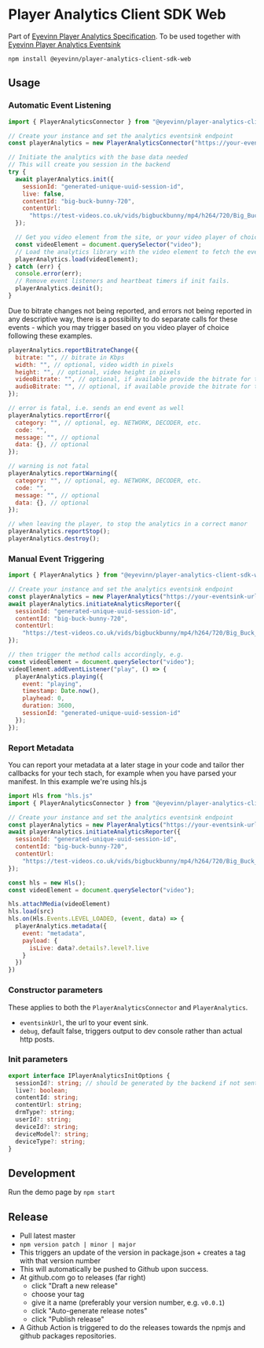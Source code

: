 # Player Analytics Client SDK Web

Part of [Eyevinn Player Analytics Specification](https://github.com/Eyevinn/player-analytics-specification). To be used together with [Eyevinn Player Analytics Eventsink](https://github.com/Eyevinn/player-analytics-eventsink)

```
npm install @eyevinn/player-analytics-client-sdk-web
```

## Usage

### Automatic Event Listening

```js
import { PlayerAnalyticsConnector } from "@eyevinn/player-analytics-client-sdk-web";

// Create your instance and set the analytics eventsink endpoint
const playerAnalytics = new PlayerAnalyticsConnector("https://your-eventsink-url.io");

// Initiate the analytics with the base data needed
// This will create you session in the backend
try {
  await playerAnalytics.init({
    sessionId: "generated-unique-uuid-session-id",
    live: false,
    contentId: "big-buck-bunny-720",
    contentUrl:
      "https://test-videos.co.uk/vids/bigbuckbunny/mp4/h264/720/Big_Buck_Bunny_720_10s_1MB.mp4",
  });

  // Get you video element from the site, or your video player of choice
  const videoElement = document.querySelector("video");
  // Load the analytics library with the video element to fetch the events
  playerAnalytics.load(videoElement);
} catch (err) {
  console.error(err);
  // Remove event listeners and heartbeat timers if init fails.
  playerAnalytics.deinit();
}
```

Due to bitrate changes not being reported, and errors not being reported in any descriptive way, there is a possibility to do separate calls for these events - which you may trigger based on you video player of choice following these examples.

```js
playerAnalytics.reportBitrateChange({
  bitrate: "", // bitrate in Kbps
  width: "", // optional, video width in pixels
  height: "", // optional, video height in pixels
  videoBitrate: "", // optional, if available provide the bitrate for the video track
  audioBitrate: "", // optional, if available provide the bitrate for the audio track
});
```

```js
// error is fatal, i.e. sends an end event as well
playerAnalytics.reportError({
  category: "", // optional, eg. NETWORK, DECODER, etc.
  code: "",
  message: "", // optional
  data: {}, // optional
});

// warning is not fatal
playerAnalytics.reportWarning({
  category: "", // optional, eg. NETWORK, DECODER, etc.
  code: "",
  message: "", // optional
  data: {}, // optional
});
```

```js
// when leaving the player, to stop the analytics in a correct manor
playerAnalytics.reportStop();
playerAnalytics.destroy();
```

### Manual Event Triggering

```js
import { PlayerAnalytics } from "@eyevinn/player-analytics-client-sdk-web";

// Create your instance and set the analytics eventsink endpoint
const playerAnalytics = new PlayerAnalytics("https://your-eventsink-url.io");
await playerAnalytics.initiateAnalyticsReporter({
  sessionId: "generated-unique-uuid-session-id",
  contentId: "big-buck-bunny-720",
  contentUrl:
    "https://test-videos.co.uk/vids/bigbuckbunny/mp4/h264/720/Big_Buck_Bunny_720_10s_1MB.mp4",
});

// then trigger the method calls accordingly, e.g.
const videoElement = document.querySelector("video");
videoElement.addEventListener("play", () => {
  playerAnalytics.playing({
    event: "playing",
    timestamp: Date.now(),
    playhead: 0,
    duration: 3600,
    sessionId: "generated-unique-uuid-session-id"
  });
});

```

### Report Metadata

You can report your metadata at a later stage in your code and tailor ther callbacks for your tech stach, for example when you have parsed your manifest.
In this example we're using hls.js

```js
import Hls from "hls.js"
import { PlayerAnalyticsConnector } from "@eyevinn/player-analytics-client-sdk-web";

// Create your instance and set the analytics eventsink endpoint
const playerAnalytics = new PlayerAnalytics("https://your-eventsink-url.io");
await playerAnalytics.initiateAnalyticsReporter({
  sessionId: "generated-unique-uuid-session-id",
  contentId: "big-buck-bunny-720",
  contentUrl:
    "https://test-videos.co.uk/vids/bigbuckbunny/mp4/h264/720/Big_Buck_Bunny_720_10s_1MB.mp4",
});

const hls = new Hls();
const videoElement = document.querySelector("video");

hls.attachMedia(videoElement)
hls.load(src)
hls.on(Hls.Events.LEVEL_LOADED, (event, data) => {
  playerAnalytics.metadata({
    event: "metadata",
    payload: {
      isLive: data?.details?.level?.live
    }
  })
})


```

### Constructor parameters

These applies to both the `PlayerAnalyticsConnector` and `PlayerAnalytics`.

- `eventsinkUrl`, the url to your event sink.
- `debug`, default false, triggers output to dev console rather than actual http posts.

### Init parameters

```ts
export interface IPlayerAnalyticsInitOptions {
  sessionId?: string; // should be generated by the backend if not sent in
  live?: boolean;
  contentId: string;
  contentUrl: string;
  drmType?: string;
  userId?: string;
  deviceId?: string;
  deviceModel?: string;
  deviceType?: string;
}
```

## Development

Run the demo page by `npm start`

## Release

- Pull latest master
- `npm version patch | minor | major`
- This triggers an update of the version in package.json + creates a tag with that version number
- This will automatically be pushed to Github upon success.
- At github.com go to releases (far right)
  - click "Draft a new release"
  - choose your tag
  - give it a name (preferably your version number, e.g. `v0.0.1`)
  - click "Auto-generate release notes"
  - click "Publish release"
- A Github Action is triggered to do the releases towards the npmjs and github packages repositories.
